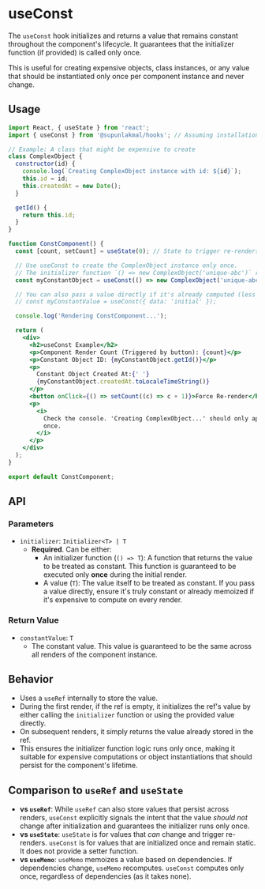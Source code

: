 # useConst

The `useConst` hook initializes and returns a value that remains constant throughout the component's lifecycle. It guarantees that the initializer function (if provided) is called only once.

This is useful for creating expensive objects, class instances, or any value that should be instantiated only once per component instance and never change.

## Usage

```jsx
import React, { useState } from 'react';
import { useConst } from '@supunlakmal/hooks'; // Assuming installation

// Example: A class that might be expensive to create
class ComplexObject {
  constructor(id) {
    console.log(`Creating ComplexObject instance with id: ${id}`);
    this.id = id;
    this.createdAt = new Date();
  }

  getId() {
    return this.id;
  }
}

function ConstComponent() {
  const [count, setCount] = useState(0); // State to trigger re-renders

  // Use useConst to create the ComplexObject instance only once.
  // The initializer function `() => new ComplexObject('unique-abc')` runs only on the first render.
  const myConstantObject = useConst(() => new ComplexObject('unique-abc'));

  // You can also pass a value directly if it's already computed (less common for expensive values)
  // const myConstantValue = useConst({ data: 'initial' });

  console.log('Rendering ConstComponent...');

  return (
    <div>
      <h2>useConst Example</h2>
      <p>Component Render Count (Triggered by button): {count}</p>
      <p>Constant Object ID: {myConstantObject.getId()}</p>
      <p>
        Constant Object Created At:{' '}
        {myConstantObject.createdAt.toLocaleTimeString()}
      </p>
      <button onClick={() => setCount((c) => c + 1)}>Force Re-render</button>
      <p>
        <i>
          Check the console. 'Creating ComplexObject...' should only appear
          once.
        </i>
      </p>
    </div>
  );
}

export default ConstComponent;
```

## API

### Parameters

- `initializer`: `Initializer<T> | T`
  - **Required**. Can be either:
    - An initializer function (`() => T`): A function that returns the value to be treated as constant. This function is guaranteed to be executed only **once** during the initial render.
    - A value (`T`): The value itself to be treated as constant. If you pass a value directly, ensure it's truly constant or already memoized if it's expensive to compute on every render.

### Return Value

- `constantValue`: `T`
  - The constant value. This value is guaranteed to be the same across all renders of the component instance.

## Behavior

- Uses a `useRef` internally to store the value.
- During the first render, if the ref is empty, it initializes the ref's value by either calling the `initializer` function or using the provided value directly.
- On subsequent renders, it simply returns the value already stored in the ref.
- This ensures the initializer function logic runs only once, making it suitable for expensive computations or object instantiations that should persist for the component's lifetime.

## Comparison to `useRef` and `useState`

- **vs `useRef`**: While `useRef` can also store values that persist across renders, `useConst` explicitly signals the intent that the value _should not_ change after initialization and guarantees the initializer runs only once.
- **vs `useState`**: `useState` is for values that _can_ change and trigger re-renders. `useConst` is for values that are initialized once and remain static. It does not provide a setter function.
- **vs `useMemo`**: `useMemo` memoizes a value based on dependencies. If dependencies change, `useMemo` recomputes. `useConst` computes only once, regardless of dependencies (as it takes none).
